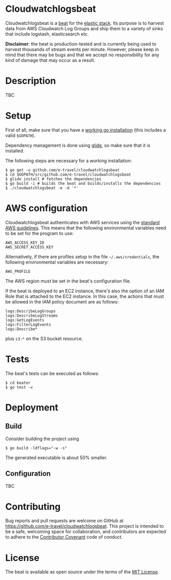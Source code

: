 # Cloudwatchlogsbeat

Cloudwatchlogsbeat is a [beat](https://www.elastic.co/products/beats) for
the [elastic stack](https://www.elastic.co/products). Its purpose is
to harvest data from AWS Cloudwatch Log Groups and ship them to a
variety of sinks that include logstash, elasticsearch etc.

**Disclaimer**: the beat is production-tested and is currently being
used to harvest thousands of stream events per minute. However, please
keep in mind that there may be bugs and that we accept no
responsibility for any kind of damage that may occur as a result.

# Description

TBC

# Setup

First of all, make sure that you have
a [working go installation](https://golang.org/doc/install) (this
includes a valid `$GOPATH`).

Dependency management is done using [glide](https://glide.sh/), so
make sure that it is installed.

The following steps are necessary for a working installation:

    $ go get -u github.com/e-travel/cloudwatchlogsbeat
    $ cd $GOPATH/src/github.com/e-travel/cloudwatchlogsbeat
    $ glide install # fetches the dependencies
    $ go build -i # builds the beat and builds/installs the dependencies
    $ ./cloudwatchlogsbeat -e -d '*'

# AWS configuration

Cloudwatchlogsbeat authenticates with AWS services using
the
[standard AWS guidelines](https://aws.amazon.com/blogs/security/a-new-and-standardized-way-to-manage-credentials-in-the-aws-sdks/). This
means that the following environmental variables need to be set for
the program to use:

    AWS_ACCESS_KEY_ID
    AWS_SECRET_ACCESS_KEY

Alternatively, if there are profiles setup in the file
`~/.aws/credentials`, the following environmental variables are
necessary:

    AWS_PROFILE

The AWS region must be set in the beat's configuration file.

If the beat is deployed to an EC2 instance, there's also the option of
an IAM Role that is attached to the EC2 instance. In this case, the
actions that must be allowed in the IAM policy document are as
follows:

```
logs:DescribeLogGroups
logs:DescribeLogStreams
logs:GetLogEvents
logs:FilterLogEvents
logs:Describe*
```

plus `s3:*` on the S3 bucket resource.

# Tests

The beat's tests can be executed as follows:

    $ cd beater
    $ go test -v

# Deployment

## Build

Consider building the project using

    $ go build -ldflags="-w -s"

The generated executable is about 50% smaller.

## Configuration

TBC

# Contributing

Bug reports and pull requests are welcome on GitHub at
https://github.com/e-travel/cloudwatchlogsbeat. This project is
intended to be a safe, welcoming space for collaboration, and
contributors are expected to adhere to
the [Contributor Covenant](http://contributor-covenant.org) code of
conduct.


# License

The beat is available as open source under the terms of
the [MIT License](http://opensource.org/licenses/MIT).
